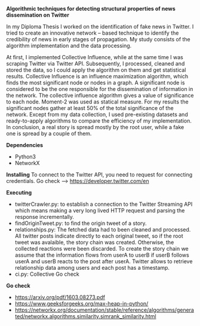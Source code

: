 **Algorithmic techniques for detecting structural properties of news dissemination on Twitter** 

In my Diploma Thesis I worked on the identification of fake news in Twitter. I tried to create an innovative network – based technique to identify the credibility of news in early stages of propagation. My study consists of the algorithm implementation and the data processing.

At first, I implemented Collective Influence, while at the same time I was scraping Twitter via Twitter API. Subsequently, I processed, cleaned and stored the data, so I could apply the algorithm on them and get statistical results. Collective Influence is an influence maximization algorithm, which finds the most significant node or nodes in a graph. A significant node is considered to be the one responsible for the dissemination of information in the network. The collective influence algorithm gives a value of significance to each node. Moment-2 was used as statical measure. For my results the significant nodes gather at least 50% of the total significance of the network. Except from my data collection, I used pre-existing datasets and ready-to-apply algorithms to compare the efficiency of my implementation. In conclusion, a real story is spread mostly by the root user, while a fake one is spread by a couple of them.

**Dependencies**
- Python3
- NetworkX

**Installing**
To connect to the Twitter API, you need to request for connecting credentials. Go check --> https://developer.twitter.com/en

**Executing**
- twitterCrawler.py: to establish a connection to the Twitter Streaming API which means making a very long lived HTTP request and parsing the response incrementally. 
- findOriginTweet.py: to find the origin tweet of a story.
- relationships.py: The fetched data had to been cleaned and processed. All twitter posts indicate directly to each original tweet, so if the root tweet was avalaible, the story chain was created. Otherwise, the collected reactions were been discarded. To create the story chain we assume that the information flows from userA to userB if userB follows userA and userB reacts to the post after userA. Twitter allows to retrieve relationship data among users and each post has a timestamp.
- ci.py: Collective Go check 

**Go check**
- https://arxiv.org/pdf/1603.08273.pdf
- https://www.geeksforgeeks.org/max-heap-in-python/
- https://networkx.org/documentation/stable/reference/algorithms/generated/networkx.algorithms.similarity.simrank_similarity.html 
